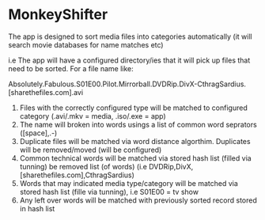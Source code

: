 MonkeyShifter
=============

The app is designed to sort media files into categories automatically (it will search movie databases for name matches etc)

i.e The app will have a configured directory/ies that it will pick up files that need to be sorted. For a file name like:

Absolutely.Fabulous.S01E00.Pilot.Mirrorball.DVDRip.DivX-CthragSardius.[sharethefiles.com].avi 

1) Files with the correctly configured type will be matched to configured category (.avi/.mkv = media, .iso/.exe = app)
2) The name will broken into words usings a list of common word seprators ([space],.-)
3) Duplicate files will be matched via word distance algorthim. Duplicates will be removed/moved (will be configured)
4) Common technical words will be matched via stored hash list (filled via tunning) be removed list (of words) (i.e DVDRip,DivX,[sharethefiles.com],CthragSardius)
5) Words that may indicated media type/category will be matched via stored hash list (fille via tunning), i.e S01E00 = tv show
6) Any left over words will be matched with previously sorted record stored in hash list
